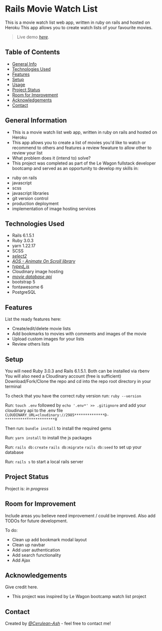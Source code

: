 # Rails Movie Watch List

This is a movie watch list web app, written in ruby on rails and hosted on Heroku
This app allows you to create watch lists of your favourite movies.

> Live demo [_here_](https://movie-watch-list-808.herokuapp.com/). <!-- If you have the project hosted somewhere, include the link here. -->

## Table of Contents
* [General Info](#general-information)
* [Technologies Used](#technologies-used)
* [Features](#features)
* [Setup](#setup)
* [Usage](#usage)
* [Project Status](#project-status)
* [Room for Improvement](#room-for-improvement)
* [Acknowledgements](#acknowledgements)
* [Contact](#contact)
<!-- * [License](#license) -->


## General Information
- This is a movie watch list web app, written in ruby on rails and hosted on Heroku
- This app allows you to create a list of movies you'd like to watch or recommend to others and features a review fewature to allow other to review your list
- What problem does it (intend to) solve?
- This project was completed as part of the Le Wagon fullstack developer bootcamp and served as an opportunity to develop my skills in:
+ ruby on rails
+ javascript
+ scss
+ javascript libraries
+ git version control
+ production deployment
+ implementation of image hosting services


## Technologies Used
- Rails 6.1.5.1
- Ruby 3.0.3
- yarn 1.22.17
- SCSS
- [_select2_](https://select2.org/)
- [_AOS - Animate On Scroll library_](https://michalsnik.github.io/aos/)
- [_typed_js_](https://mattboldt.com/demos/typed-js/)
- Cloudinary image hosting
- [_movie database api_](https://developers.themoviedb.org/3/movies/get-top-rated-movies)
- bootstrap 5
- fontawesome 6
- PostgreSQL


## Features
List the ready features here:
- Create/edit/delete movie lists
- Add bookmarks to movies with comments and images of the movie
- Upload custom images for your lists
- Review others lists


## Setup
You will need Ruby 3.0.3 and Rails 6.1.5.1. Both can be installed via rbenv
You will also need a Cloudinary account (free is sufficient)
Download/Fork/Clone the repo and cd into the repo root directory in your terminal

To check that you have the correct ruby version run:
```ruby --version```

Run: ```touch .env``` followed by ```echo '.env*' >> .gitignore```
and add your cloudinary api to the .env file ```CLOUDINARY_URL=cloudinary://2985**************D-***********************8```

Then run:
```bundle install```
to install the required gems

Run:
```yarn install```
to install the js packages

Run:
```rails db:create```
```rails db:migrate```
```rails db:seed```
to set up your database

Run:
```rails s```
to start a local rails server


## Project Status
Project is: _in progress_


## Room for Improvement
Include areas you believe need improvement / could be improved. Also add TODOs for future development.

To do:
- Clean up add bookmark modal layout
- Clean up navbar 
- Add user authentication
- Add search functionality
- Add Ajax


## Acknowledgements
Give credit here.
- This project was inspired by Le Wagon bootcamp watch list project


## Contact
Created by [_@Cerulean-Ash_](https://cerulean-ash.github.io/portfolioV2/) - feel free to contact me!


